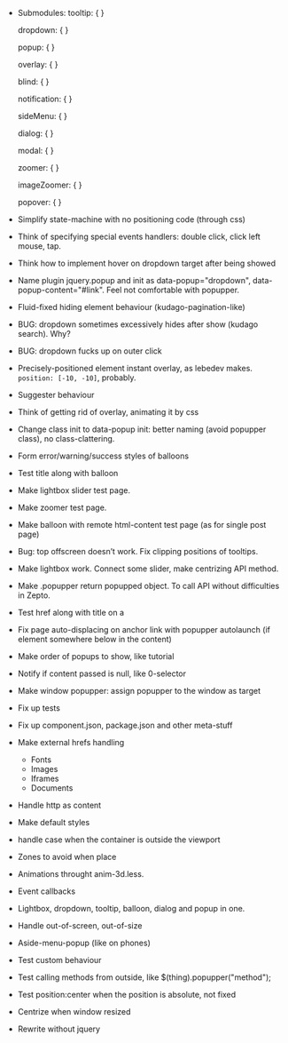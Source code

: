 * Submodules:
	tooltip: {
	}

	dropdown: {
	}

	popup: {
	}

	overlay: {
	}

	blind: {
	}

	notification: {
	}

	sideMenu: {
	}

	dialog: {
	}

	modal: {
	}

	zoomer: {
	}

	imageZoomer: {
	}

	popover: {
	}


* Simplify state-machine with no positioning code (through css)
* Think of specifying special events handlers: double click, click left mouse, tap.

* Think how to implement hover on dropdown target after being showed

* Name plugin jquery.popup and init as data-popup="dropdown", data-popup-content="#link". Feel not comfortable with popupper.

* Fluid-fixed hiding element behaviour (kudago-pagination-like)

* BUG: dropdown sometimes excessively hides after show (kudago search). Why?

* BUG: dropdown fucks up on outer click

* Precisely-positioned element instant overlay, as lebedev makes. `position: [-10, -10]`, probably.

* Suggester behaviour

* Think of getting rid of overlay, animating it by css

* Change class init to data-popup init: better naming (avoid popupper class), no class-clattering.

* Form error/warning/success styles of balloons

* Test title along with balloon

* Make lightbox slider test page.
* Make zoomer test page.
* Make balloon with remote html-content test page (as for single post page)

* Bug: top offscreen doesn’t work. Fix clipping positions of tooltips.

* Make lightbox work. Connect some slider, make centrizing API method.

* Make .popupper return popupped object. To call API without difficulties in Zepto.

* Test href along with title on a

* Fix page auto-displacing on anchor link with popupper autolaunch (if element somewhere below in the content)

* Make order of popups to show, like tutorial

* Notify if content passed is null, like 0-selector

* Make window popupper: assign popupper to the window as target

* Fix up tests
* Fix up component.json, package.json and other meta-stuff

* Make external hrefs handling
	* Fonts
	* Images
	* Iframes
	* Documents

* Handle http as content

* Make default styles

* handle case when the container is outside the viewport

* Zones to avoid when place

* Animations throught anim-3d.less.
* Event callbacks
* Lightbox, dropdown, tooltip, balloon, dialog and popup in one.

* Handle out-of-screen, out-of-size

* Aside-menu-popup (like on phones)

* Test custom behaviour

* Test calling methods from outside, like $(thing).popupper("method");

* Test position:center when the position is absolute, not fixed

* Centrize when window resized

* Rewrite without jquery